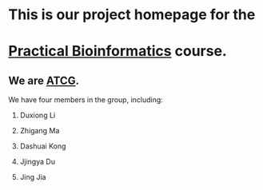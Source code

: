 # **This is our project homepage for the**

# [**Practical Bioinformatics**](https://github.com/WangliLab/CAAS_PracticalBioinformatics_2020Aut) **course.**

## We are [ATCG](https://github.com/Duxiong-Li/ATCG).

We have four members in the group, including: 

1. Duxiong Li

2. Zhigang Ma

3. Dashuai Kong

4. Jjingya Du

5. Jing Jia